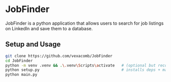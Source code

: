 # JobFinder

JobFinder is a python application that allows users to search for job listings on LinkedIn and save them to a database.

## Setup and Usage

```bash
git clone https://github.com/vexacomb/JobFinder
cd JobFinder
python -m venv .venv && .\.venv\Scripts\activate   # (optional but recommended)
python setup.py                                    # installs deps + makes DB
python main.py
```


                